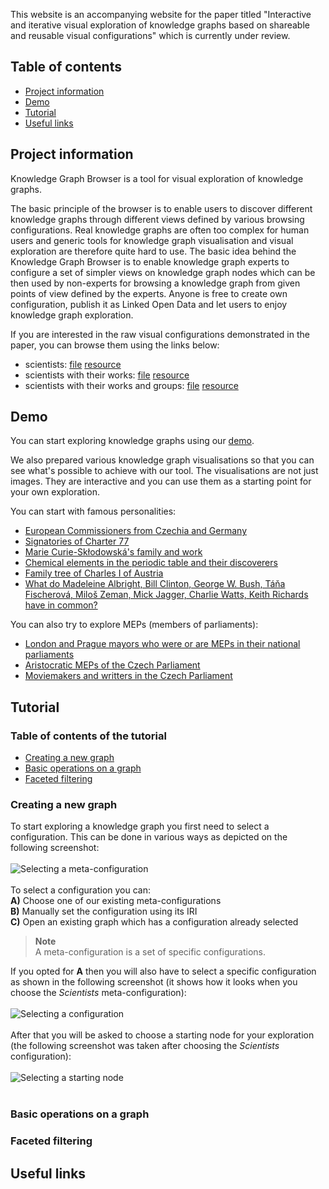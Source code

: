 This website is an accompanying website for the paper titled "Interactive and iterative visual exploration of knowledge graphs based on shareable and reusable visual configurations" which is currently under review.

## Table of contents
- [Project information](#project-info)
- [Demo](#demo)
- [Tutorial](#tutorial)
- [Useful links](#useful-links)

<a id="project-info"></a>
## Project information
Knowledge Graph Browser is a tool for visual exploration of knowledge graphs.

The basic principle of the browser is to enable users to discover different knowledge graphs through different views defined by various browsing configurations.
Real knowledge graphs are often too complex for human users and generic tools for knowledge graph visualisation and visual exploration are therefore quite hard to use.
The basic idea behind the Knowledge Graph Browser is to enable knowledge graph experts to configure a set of simpler views on knowledge graph nodes which can be then used by non-experts for browsing a knowledge graph from given points of view defined by the experts.
Anyone is free to create own configuration, publish it as Linked Open Data and let users to enjoy knowledge graph exploration.

If you are interested in the raw visual configurations demonstrated in the paper, you can browse them using the links below:

- scientists: [file](https://raw.githubusercontent.com/martinnec/knowledge-graph-browser-website/main/configurations/config-scientists.ttl) [resource](https://linked.opendata.cz/resource/knowledge-graph-browser/configuration/wikidata/scientists)
- scientists with their works: [file](https://raw.githubusercontent.com/martinnec/knowledge-graph-browser-website/main/configurations/config-scientists-works.ttl) [resource](https://linked.opendata.cz/resource/knowledge-graph-browser/configuration/wikidata/scientists-works)
- scientists with their works and groups: [file](https://raw.githubusercontent.com/martinnec/knowledge-graph-browser-website/main/configurations/config-scientists-works-groups.ttl) [resource](https://linked.opendata.cz/resource/knowledge-graph-browser/configuration/wikidata/scientists-works-groups)

<a id="demo"></a>
## Demo
You can start exploring knowledge graphs using our [demo](https://try.kgbrowser.opendata.cz).

We also prepared various knowledge graph visualisations so that you can see what's possible to achieve with our tool.
The visualisations are not just images.
They are interactive and you can use them as a starting point for your own exploration.

You can start with famous personalities:

- [European Commissioners from Czechia and Germany](https://try.kgbrowser.opendata.cz/?load=https://raw.githubusercontent.com/martinnec/knowledge-graph-browser-website/main/examples/czech-and-german-european-commissioners.kgvb)
- [Signatories of Charter 77](https://try.kgbrowser.opendata.cz/?load=https://raw.githubusercontent.com/martinnec/knowledge-graph-browser-website/main/examples/charter-77-signatories.kgvb)
- [Marie Curie-Skłodowská's family and work](https://try.kgbrowser.opendata.cz/?load=https://raw.githubusercontent.com/martinnec/knowledge-graph-browser-website/main/examples/curie-family-and-work.kgvb)
- [Chemical elements in the periodic table and their discoverers](https://try.kgbrowser.opendata.cz/?load=https://raw.githubusercontent.com/martinnec/knowledge-graph-browser-website/main/examples/periodic-table.kgvb)
- [Family tree of Charles I of Austria](https://try.kgbrowser.opendata.cz/?load=https://raw.githubusercontent.com/martinnec/knowledge-graph-browser-website/main/examples/charles-I-of-austria-family-tree.kgvb)
- [What do Madeleine Albright, Bill Clinton, George W. Bush, Táňa Fischerová, Miloš Zeman, Mick Jagger, Charlie Watts, Keith Richards have in common?](https://try.kgbrowser.opendata.cz/?load=https://raw.githubusercontent.com/martinnec/knowledge-graph-browser-website/main/examples/common-albright-clinton-bush-fischerova-zeman-jagger-richards-watts.kgvb)

You can also try to explore MEPs (members of parliaments):
- [London and Prague mayors who were or are MEPs in their national parliaments](https://try.kgbrowser.opendata.cz/?load=https://raw.githubusercontent.com/martinnec/knowledge-graph-browser-website/main/examples/london-prague-mayors-as-meps.kgvb)
- [Aristocratic MEPs of the Czech Parliament](https://try.kgbrowser.opendata.cz/?load=https://raw.githubusercontent.com/martinnec/knowledge-graph-browser-website/main/examples/aristocratic-members-of-chamber-of-deputies-of-czechia.kgvb)
- [Moviemakers and writters in the Czech Parliament](https://try.kgbrowser.opendata.cz/?load=https://raw.githubusercontent.com/martinnec/knowledge-graph-browser-website/main/examples/moviemakers-and-writers-as-members-of-chamber-of-deputies.kgvb)

<a id="tutorial"></a>
## Tutorial
### Table of contents of the tutorial
- [Creating a new graph](#creating-graph)
- [Basic operations on a graph](#basic-operations-on-graph)
- [Faceted filtering](#faceted-filtering)

<a id="creating-graph"></a>
### Creating a new graph
To start exploring a knowledge graph you first need to select a configuration.
This can be done in various ways as depicted on the following screenshot:  
<br>
![Selecting a meta-configuration](https://github.com/JiriResler/knowledge-graph-browser-website/blob/main/tutorial-screenshots/selecting_a_meta-configuration.png)  
<br>
To select a configuration you can:  
**A)** Choose one of our existing meta-configurations  
**B)** Manually set the configuration using its IRI  
**C)** Open an existing graph which has a configuration already selected  

> **Note**  
> A meta-configuration is a set of specific configurations.

If you opted for **A** then you will also have to select a specific configuration as shown in the following screenshot (it shows how it looks when you choose the *Scientists* meta-configuration):  
<br>
![Selecting a configuration](https://github.com/JiriResler/knowledge-graph-browser-website/blob/main/tutorial-screenshots/selecting_a_configuration.png)  
<br>
After that you will be asked to choose a starting node for your exploration (the following screenshot was taken after choosing the *Scientists* configuration):  
<br>
![Selecting a starting node](https://github.com/JiriResler/knowledge-graph-browser-website/blob/main/tutorial-screenshots/selecting_a_starting_node.png)  
<br>

<a id="basic-operations-on-graph"></a>
### Basic operations on a graph

<a id="faceted-filtering"></a>
### Faceted filtering

<a id="useful-links"></a>
## Useful links
